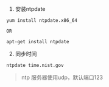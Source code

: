 1. 安装ntpdate
```
yum install ntpdate.x86_64

OR

apt-get install ntpdate
```

2. 同步时间
```
ntpdate time.nist.gov
```


> ntp 服务器使用udp，默认端口123

